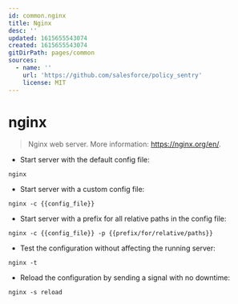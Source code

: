 ```yaml
---
id: common.nginx
title: Nginx
desc: ''
updated: 1615655543074
created: 1615655543074
gitDirPath: pages/common
sources:
  - name: ''
    url: 'https://github.com/salesforce/policy_sentry'
    license: MIT
---
```

# nginx

> Nginx web server.
> More information: <https://nginx.org/en/>.

- Start server with the default config file:

`nginx`

- Start server with a custom config file:

`nginx -c {{config_file}}`

- Start server with a prefix for all relative paths in the config file:

`nginx -c {{config_file}} -p {{prefix/for/relative/paths}}`

- Test the configuration without affecting the running server:

`nginx -t`

- Reload the configuration by sending a signal with no downtime:

`nginx -s reload`

